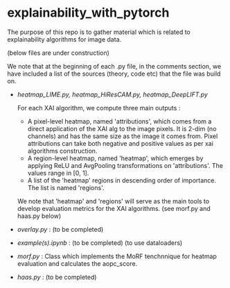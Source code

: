 # explainability_with_pytorch

The purpose of this repo is to gather material which is related to explainability algorithms for image data.

(below files are under construction)

We note that at the beginning of each .py file, in the comments section, we have included a list of the sources (theory, code etc) that the file was build on.

- *heatmap_LIME.py, heatmap_HiResCAM.py, heatmap_DeepLIFT.py* <br/>

    For each XAI algorithm, we compute three main outputs :
    
    - A pixel-level heatmap, named 'attributions', which comes from a direct application of the XAI alg to the image pixels. It is 2-dim (no channels) and has the same size as the image it comes from. Pixel attributions can take both negative and positive values as per xai algorithms construction.
    - A region-level heatmap, named 'heatmap', which emerges by applying ReLU and AvgPooling transformations on 'attributions'. The values range in [0, 1].
    - A list of the 'heatmap' regions in descending order of importance. The list is named 'regions'.

    We note that 'heatmap' and 'regions' will serve as the main tools to develop evaluation metrics for the XAI algorithms. (see morf.py and haas.py below)

- *overlay.py* : (to be completed)

- *example(s).ipynb* : (to be completed) (to use dataloaders)

- *morf.py* : Class which implements the MoRF tenchnnique for heatmap evaluation and calculates the aopc_score.

- *haas.py* : (to be completed)
